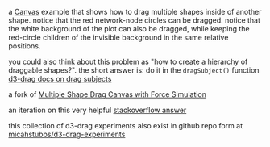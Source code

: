 a [Canvas](https://developer.mozilla.org/en-US/docs/Web/API/Canvas_API) example that shows how to drag multiple shapes inside of another shape.  notice that the red network-node circles can be dragged. notice that the white background of the plot can also be dragged, while keeping the red-circle children of the invisible background in the same relative positions.  

you could also think about this problem as "how to create a hierarchy of draggable shapes?". the short answer is: do it in the `dragSubject()` function
[d3-drag docs on drag subjects](https://github.com/d3/d3-drag#drag_subject)

a fork of [Multiple Shape Drag Canvas with Force Simulation](http://bl.ocks.org/micahstubbs/f4dcb0f587e54ea80a67b3efa773b995)

an iteration on this very helpful [stackoverflow answer](https://stackoverflow.com/questions/33018246/drag-multiple-items-inside-another-item-in-d3)

this collection of d3-drag experiments also exist in github repo form at [micahstubbs/d3-drag-experiments](https://github.com/micahstubbs/d3-drag-experiments)  